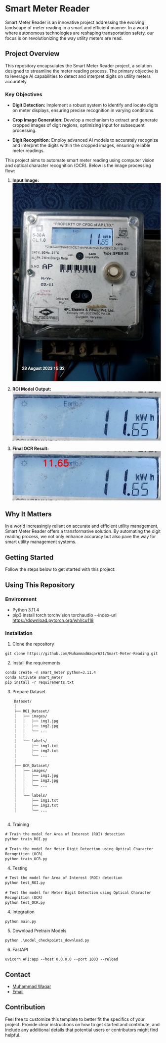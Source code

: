 # Smart Meter Reader

Smart Meter Reader is an innovative project addressing the evolving landscape of meter reading in a smart and efficient manner. In a world where autonomous technologies are reshaping transportation safety, our focus is on revolutionizing the way utility meters are read.

## Project Overview

This repository encapsulates the Smart Meter Reader project, a solution designed to streamline the meter reading process. The primary objective is to leverage AI capabilities to detect and interpret digits on utility meters accurately.

### Key Objectives

- **Digit Detection:** Implement a robust system to identify and locate digits on meter displays, ensuring precise recognition in varying conditions.

- **Crop Image Generation:** Develop a mechanism to extract and generate cropped images of digit regions, optimizing input for subsequent processing.

- **Digit Recognition:** Employ advanced AI models to accurately recognize and interpret the digits within the cropped images, ensuring reliable meter readings.


This project aims to automate smart meter reading using computer vision and optical character recognition (OCR). Below is the image processing flow:

1. **Input Image:**
   ![Input Image](https://github.com/MuhammadWaqar621/Smart-Meter-Reading/raw/master/TestImg/5.jpeg)

2. **ROI Model Output:**
   ![ROI Model Output](https://github.com/MuhammadWaqar621/Smart-Meter-Reading/raw/master/Test_OCR/5.jpg)

3. **Final OCR Result:**
   ![Final OCR Result](https://github.com/MuhammadWaqar621/Smart-Meter-Reading/raw/master/OCR_Result/5.jpg)


## Why It Matters

In a world increasingly reliant on accurate and efficient utility management, Smart Meter Reader offers a transformative solution. By automating the digit reading process, we not only enhance accuracy but also pave the way for smart utility management systems.


## Getting Started

Follow the steps below to get started with this project:

## Using This Repository
### Environment
* Python 3.11.4
* pip3 install torch torchvision torchaudio --index-url https://download.pytorch.org/whl/cu118
### Installation
1. Clone the repository
```
git clone https://github.com/MuhammadWaqar621/Smart-Meter-Reading.git
```

2. Install the requirements
```
conda create -n smart_meter python=3.11.4
conda activate smart_meter
pip install -r requirements.txt
```
3. Prepare Dataset
```
    Dataset/
    │
    ├── ROI_Dataset/
    │   ├── images/
    │   │   ├── img1.jpg
    │   │   ├── img2.jpg
    │   │   └── ...
    │   │
    │   └── labels/
    │       ├── img1.txt
    │       ├── img2.txt
    │       └── ...
    |
    ├── OCR_Dataset/
    │   ├── images/
    │   │   ├── img1.jpg
    │   │   ├── img2.jpg
    │   │   └── ...
    │   │
    │   └── labels/
    │       ├── img1.txt
    │       ├── img2.txt
    │       └── ...
    
```

4. Training
```
# Train the model for Area of Interest (ROI) detection
python train_ROI.py

# Train the model for Meter Digit Detection using Optical Character Recognition (OCR)
python train_OCR.py

```

4. Testing
```
# Test the model for Area of Interest (ROI) detection
python test_ROI.py

# Test the model for Meter Digit Detection using Optical Character Recognition (OCR)
python test_OCR.py

```
4. Integration
```
python main.py
```
5. Download Pretrain Models
```
python .\model_checkpoints_download.py
```
6. FastAPI
```
uvicorn API:app --host 0.0.0.0 --port 1003 --reload
```


## Contact
* [Muhammad Waqar](https://www.linkedin.com/in/muhammad-waqar-1a594411a/)
* [Email](waqarsahi621@gmail.com)

## Contribution

Feel free to customize this template to better fit the specifics of your project. Provide clear instructions on how to get started and contribute, and include any additional details that potential users or contributors might find helpful.


